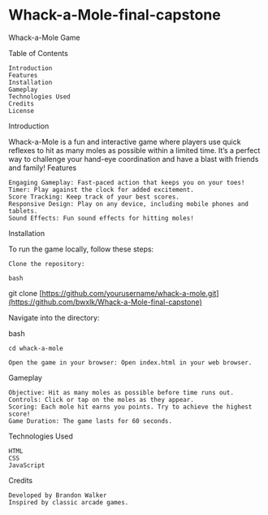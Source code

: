 # Whack-a-Mole-final-capstone

Whack-a-Mole Game

Table of Contents

    Introduction
    Features
    Installation
    Gameplay
    Technologies Used
    Credits
    License

Introduction

Whack-a-Mole is a fun and interactive game where players use quick reflexes to hit as many moles as possible within a limited time. It’s a perfect way to challenge your hand-eye coordination and have a blast with friends and family!
Features

    Engaging Gameplay: Fast-paced action that keeps you on your toes!
    Timer: Play against the clock for added excitement.
    Score Tracking: Keep track of your best scores.
    Responsive Design: Play on any device, including mobile phones and tablets.
    Sound Effects: Fun sound effects for hitting moles!

Installation

To run the game locally, follow these steps:

    Clone the repository:

    bash

git clone [https://github.com/yourusername/whack-a-mole.git](https://github.com/bwxlk/Whack-a-Mole-final-capstone)

Navigate into the directory:

bash

    cd whack-a-mole

    Open the game in your browser: Open index.html in your web browser.

Gameplay

    Objective: Hit as many moles as possible before time runs out.
    Controls: Click or tap on the moles as they appear.
    Scoring: Each mole hit earns you points. Try to achieve the highest score!
    Game Duration: The game lasts for 60 seconds.

Technologies Used

    HTML
    CSS
    JavaScript

Credits

    Developed by Brandon Walker
    Inspired by classic arcade games.
